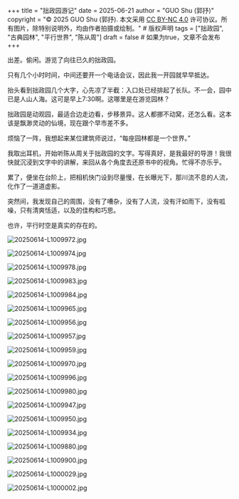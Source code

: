 +++
title = "拙政园游记"
date = 2025-06-21
author = "GUO Shu (郭抒)"
copyright = "© 2025 GUO Shu (郭抒). 本文采用 [CC BY-NC 4.0](https://creativecommons.org/licenses/by-nc/4.0/) 许可协议。所有图片，除特别说明外，均由作者拍摄或绘制。"  # 版权声明
tags = ["拙政园", "古典园林", "平行世界", "陈从周"]
draft = false  # 如果为true，文章不会发布
+++

出差。偷闲。游览了向往已久的拙政园。

只有几个小时时间，中间还要开一个电话会议，因此我一开园就早早抵达。

抬头看到拙政园几个大字，心先凉了半截：入口处已经排起了长队。不一会，园中已是人山人海。这可是早上7:30啊。这哪里是在游览园林？

拙政园是动观园，最适合边走边看，步移景异。这人都挪不动窝，还怎么看。这本该是飘渺灵动的仙境，现在跟个早市差不多。

烦恼了一阵，我想起来某位建筑师说过，“每座园林都是一个世界。”

我取出耳机，开始听陈从周关于拙政园的文字。写得真好，是我最好的导游！我很快就沉浸到文字中的讲解，来回从各个角度去还原书中的视角。忙得不亦乐乎。

累了，便坐在台阶上，把相机快门设到尽量慢，在长曝光下，那川流不息的人流，化作了一道道虚影。

突然间，我发现自己的周围，没有了嘈杂，没有了人流，没有汗如雨下，没有呱噪，只有清爽恬适，以及的佳构和巧思。

也许，平行时空是真实的存在的。



![20250614-L1009972.jpg](/images/2025-06-14-zhuozhengyuan/20250614-L1009972.jpg)

![20250614-L1009974.jpg](/images/2025-06-14-zhuozhengyuan/20250614-L1009974.jpg)

![20250614-L1009978.jpg](/images/2025-06-14-zhuozhengyuan/20250614-L1009978.jpg)

![20250614-L1009983.jpg](/images/2025-06-14-zhuozhengyuan/20250614-L1009983.jpg)

![20250614-L1009984.jpg](/images/2025-06-14-zhuozhengyuan/20250614-L1009984.jpg)

![20250614-L1009965.jpg](/images/2025-06-14-zhuozhengyuan/20250614-L1009965.jpg)

![20250614-L1009956.jpg](/images/2025-06-14-zhuozhengyuan/20250614-L1009956.jpg)

![20250614-L1009957.jpg](/images/2025-06-14-zhuozhengyuan/20250614-L1009957.jpg)

![20250614-L1009959.jpg](/images/2025-06-14-zhuozhengyuan/20250614-L1009959.jpg)

![20250614-L1009970.jpg](/images/2025-06-14-zhuozhengyuan/20250614-L1009970.jpg)

![20250614-L1009996.jpg](/images/2025-06-14-zhuozhengyuan/20250614-L1009996.jpg)

![20250614-L1009980.jpg](/images/2025-06-14-zhuozhengyuan/20250614-L1009980.jpg)

![20250614-L1009947.jpg](/images/2025-06-14-zhuozhengyuan/20250614-L1009947.jpg)

![20250614-L1009950.jpg](/images/2025-06-14-zhuozhengyuan/20250614-L1009950.jpg)

![20250614-L1009934.jpg](/images/2025-06-14-zhuozhengyuan/20250614-L1009934.jpg)

![20250614-L1009880.jpg](/images/2025-06-14-zhuozhengyuan/20250614-L1009880.jpg)

![20250614-L1009900.jpg](/images/2025-06-14-zhuozhengyuan/20250614-L1009900.jpg)

![20250614-L1000029.jpg](/images/2025-06-14-zhuozhengyuan/20250614-L1000029.jpg)

![20250614-L1000002.jpg](/images/2025-06-14-zhuozhengyuan/20250614-L1000002.jpg)